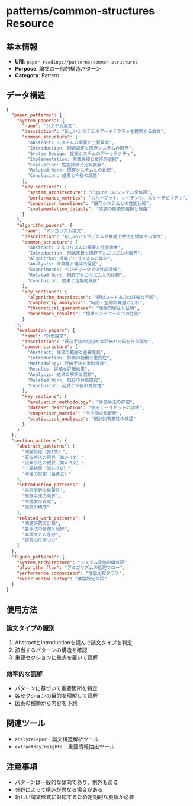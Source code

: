 # patterns/common-structures Resource

## 基本情報

- **URI**: `paper-reading://patterns/common-structures`
- **Purpose**: 論文の一般的構造パターン
- **Category**: Pattern

## データ構造

```json
{
  "paper_patterns": {
    "system_papers": {
      "name": "システム論文",
      "description": "新しいシステムやアーキテクチャを提案する論文",
      "common_structure": [
        "Abstract: システムの概要と主要貢献",
        "Introduction: 問題設定と既存システムの限界",
        "System Design: 提案システムのアーキテクチャ",
        "Implementation: 実装詳細と技術的選択",
        "Evaluation: 性能評価と比較実験",
        "Related Work: 既存システムとの比較",
        "Conclusion: 成果と今後の課題"
      ],
      "key_sections": {
        "system_architecture": "Figure 1にシステム全体図",
        "performance_metrics": "スループット、レイテンシ、スケーラビリティ",
        "comparison_baselines": "既存システムとの性能比較",
        "implementation_details": "実装の技術的選択と理由"
      }
    },
    "algorithm_papers": {
      "name": "アルゴリズム論文",
      "description": "新しいアルゴリズムや最適化手法を提案する論文",
      "common_structure": [
        "Abstract: アルゴリズムの概要と性能改善",
        "Introduction: 問題定義と既存アルゴリズムの限界",
        "Algorithm: 提案アルゴリズムの詳細",
        "Analysis: 計算量と理論的保証",
        "Experiments: ベンチマークでの性能評価",
        "Related Work: 既存アルゴリズムとの比較",
        "Conclusion: 成果と理論的貢献"
      ],
      "key_sections": {
        "algorithm_description": "擬似コードまたは詳細な手順",
        "complexity_analysis": "時間・空間計算量の分析",
        "theoretical_guarantees": "理論的保証と証明",
        "benchmark_results": "標準ベンチマークでの性能"
      }
    },
    "evaluation_papers": {
      "name": "評価論文",
      "description": "既存手法の包括的な評価や比較を行う論文",
      "common_structure": [
        "Abstract: 評価の範囲と主要発見",
        "Introduction: 評価の動機と重要性",
        "Methodology: 評価手法と実験設計",
        "Results: 詳細な評価結果",
        "Analysis: 結果の解釈と洞察",
        "Related Work: 既存の評価研究",
        "Conclusion: 発見と今後の方向性"
      ],
      "key_sections": {
        "evaluation_methodology": "評価手法の詳細",
        "dataset_description": "使用データセットの説明",
        "comparison_matrix": "手法間の比較表",
        "statistical_analysis": "統計的有意性の検証"
      }
    }
  },
  "section_patterns": {
    "abstract_patterns": [
      "問題設定（第1文）",
      "既存手法の限界（第2-3文）",
      "提案手法の概要（第4-5文）",
      "主要結果（第6-7文）",
      "今後の展望（最終文）"
    ],
    "introduction_patterns": [
      "研究分野の重要性",
      "既存手法の限界",
      "本論文の貢献",
      "論文の構成"
    ],
    "related_work_patterns": [
      "関連研究の分類",
      "各手法の特徴と限界",
      "本論文との差分",
      "研究の位置づけ"
    ]
  },
  "figure_patterns": {
    "system_architecture": "システム全体の構成図",
    "algorithm_flow": "アルゴリズムの処理フロー",
    "performance_comparison": "性能比較グラフ",
    "experimental_setup": "実験設定の図"
  }
}
```

## 使用方法

### 論文タイプの識別
1. AbstractとIntroductionを読んで論文タイプを判定
2. 該当するパターンの構造を確認
3. 重要セクションに重点を置いて読解

### 効率的な読解
- パターンに基づいて重要箇所を特定
- 各セクションの目的を理解して読解
- 図表の種類から内容を予測

## 関連ツール

- `analyzePaper` - 論文構造解析ツール
- `extractKeyInsights` - 重要情報抽出ツール

## 注意事項

- パターンは一般的な傾向であり、例外もある
- 分野によって構造が異なる場合がある
- 新しい論文形式に対応するため定期的な更新が必要
